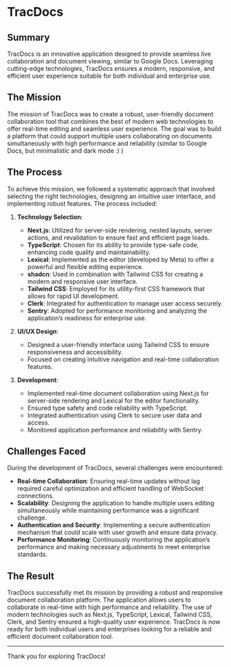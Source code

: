# TracDocs

## Summary
TracDocs is an innovative application designed to provide seamless live collaboration and document viewing, similar to Google Docs. Leveraging cutting-edge technologies, TracDocs ensures a modern, responsive, and efficient user experience suitable for both individual and enterprise use.

## The Mission
The mission of TracDocs was to create a robust, user-friendly document collaboration tool that combines the best of modern web technologies to offer real-time editing and seamless user experience. The goal was to build a platform that could support multiple users collaborating on documents simultaneously with high performance and reliability (similar to Google Docs, but minimalistic and dark mode :) )

## The Process
To achieve this mission, we followed a systematic approach that involved selecting the right technologies, designing an intuitive user interface, and implementing robust features. The process included:

1. **Technology Selection**: 
    - **Next.js**: Utilized for server-side rendering, nested layouts, server actions, and revalidation to ensure fast and efficient page loads.
    - **TypeScript**: Chosen for its ability to provide type-safe code, enhancing code quality and maintainability.
    - **Lexical**: Implemented as the editor (developed by Meta) to offer a powerful and flexible editing experience.
    - **shadcn**: Used in combination with Tailwind CSS for creating a modern and responsive user interface.
    - **Tailwind CSS**: Employed for its utility-first CSS framework that allows for rapid UI development.
    - **Clerk**: Integrated for authentication to manage user access securely.
    - **Sentry**: Adopted for performance monitoring and analyzing the application’s readiness for enterprise use.

2. **UI/UX Design**:
    - Designed a user-friendly interface using Tailwind CSS to ensure responsiveness and accessibility.
    - Focused on creating intuitive navigation and real-time collaboration features.

3. **Development**:
    - Implemented real-time document collaboration using Next.js for server-side rendering and Lexical for the editor functionality.
    - Ensured type safety and code reliability with TypeScript.
    - Integrated authentication using Clerk to secure user data and access.
    - Monitored application performance and reliability with Sentry.

## Challenges Faced
During the development of TracDocs, several challenges were encountered:

- **Real-time Collaboration**: Ensuring real-time updates without lag required careful optimization and efficient handling of WebSocket connections.
- **Scalability**: Designing the application to handle multiple users editing simultaneously while maintaining performance was a significant challenge.
- **Authentication and Security**: Implementing a secure authentication mechanism that could scale with user growth and ensure data privacy.
- **Performance Monitoring**: Continuously monitoring the application’s performance and making necessary adjustments to meet enterprise standards.

## The Result
TracDocs successfully met its mission by providing a robust and responsive document collaboration platform. The application allows users to collaborate in real-time with high performance and reliability. The use of modern technologies such as Next.js, TypeScript, Lexical, Tailwind CSS, Clerk, and Sentry ensured a high-quality user experience. TracDocs is now ready for both individual users and enterprises looking for a reliable and efficient document collaboration tool.

---

Thank you for exploring TracDocs!

